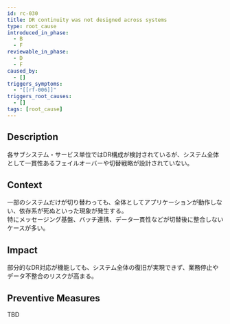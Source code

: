 ```yaml
---
id: rc-030
title: DR continuity was not designed across systems
type: root_cause
introduced_in_phase:
  - B
  - F
reviewable_in_phase:
  - D
  - F
caused_by:
  - []
triggers_symptoms:
  - "[[rf-006]]"
triggers_root_causes:
  - []
tags: [root_cause]
---
```


## Description
各サブシステム・サービス単位ではDR構成が検討されているが、システム全体として一貫性あるフェイルオーバーや切替戦略が設計されていない。

## Context
一部のシステムだけが切り替わっても、全体としてアプリケーションが動作しない、依存系が死ぬといった現象が発生する。  
特にメッセージング基盤、バッチ連携、データ一貫性などが切替後に整合しないケースが多い。

## Impact
部分的なDR対応が機能しても、システム全体の復旧が実現できず、業務停止やデータ不整合のリスクが高まる。

## Preventive Measures
TBD